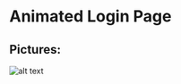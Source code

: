 # Animated Login Page
## Pictures:

![alt text](https://i.ibb.co/Mg3n71N/BB43-C1-C5-4-B69-41-A2-85-A7-AEBE0-B0-E5-BA5.jpg)
